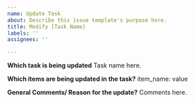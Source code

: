 ```yaml
---
name: Update Task
about: Describe this issue template's purpose here.
title: Modify [Task Name]
labels: ''
assignees: ''

---
```


**Which task is being updated**
Task name here.

**Which items are being updated in the task?**
item_name: value

**General Comments/ Reason for the update?**
Comments here.
